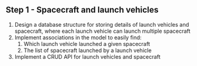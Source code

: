 ## Step 1 - Spacecraft and launch vehicles

1. Design a database structure for storing details of launch vehicles and spacecraft, where each launch vehicle can launch multiple spacecraft
2. Implement associations in the model to easily find:
    1. Which launch vehicle launched a given spacecraft
    2. The list of spacecraft launched by a launch vehicle
3. Implement a CRUD API for launch vehicles and spacecraft

